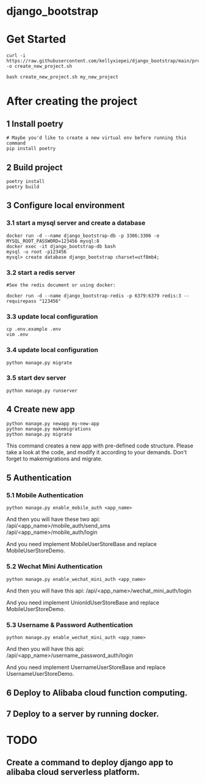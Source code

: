 # django_bootstrap

# Get Started
```
curl -i https://raw.githubusercontent.com/kellyxiepei/django_bootstrap/main/project_tools/create_new_project.sh -o create_new_project.sh

bash create_new_project.sh my_new_project
```

# After creating the project 
## 1 Install poetry
```
# Maybe you'd like to create a new virtual env before running this command
pip install poetry
```

## 2 Build project
```
poetry install
poetry build
```

## 3 Configure local environment
### 3.1 start a mysql server and create a database
```
docker run -d --name django_bootstrap-db -p 3306:3306 -e MYSQL_ROOT_PASSWORD=123456 mysql:8
docker exec -it django_bootstrap-db bash
mysql -u root -p123456
mysql> create database django_bootstrap charset=utf8mb4;
```
### 3.2 start a redis server
```
#See the redis document or using docker:

docker run -d --name django_bootstrap-redis -p 6379:6379 redis:3 --requirepass "123456"
```
### 3.3 update local configuration
```
cp .env.example .env 
vim .env
```

### 3.4 update local configuration
```
python manage.py migrate
```

### 3.5 start dev server
```
python manage.py runserver
```

## 4 Create new app
```
python manage.py newapp my-new-app
python manage.py makemigrations
python manage.py migrate
```
This command creates a new app with pre-defined code structure. Please take a look at the code, and modify it according to your demands. Don't forget to makemigrations and migrate.



## 5 Authentication

### 5.1 Mobile Authentication
```
python manage.py enable_mobile_auth <app_name>
```
And then you will have these two api:
/api/<app_name>/mobile_auth/send_sms
/api/<app_name>/mobile_auth/login

And you need implement MobileUserStoreBase and replace MobileUserStoreDemo.

### 5.2 Wechat Mini Authentication
```
python manage.py enable_wechat_mini_auth <app_name>
```
And then you will have this api:
/api/<app_name>/wechat_mini_auth/login

And you need implement UnionIdUserStoreBase and replace MobileUserStoreDemo.

### 5.3 Username & Password Authentication
```
python manage.py enable_wechat_mini_auth <app_name>
```
And then you will have this api:
/api/<app_name>/username_password_auth/login

And you need implement UsernameUserStoreBase and replace UsernameUserStoreDemo.

## 6 Deploy to Alibaba cloud function computing.

## 7 Deploy to a server by running docker.


# TODO
## Create a command to deploy django app to alibaba cloud serverless platform.